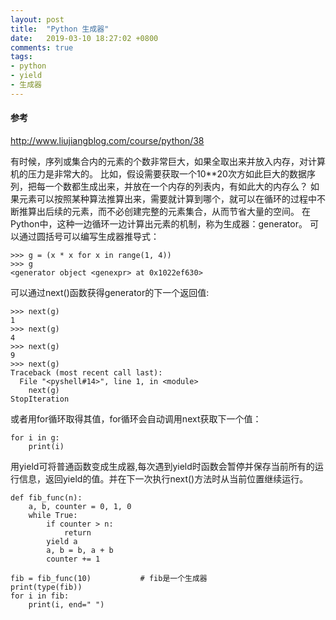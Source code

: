 ```yaml
---
layout: post
title:  "Python 生成器"
date:   2019-03-10 18:27:02 +0800
comments: true
tags:
- python
- yield
- 生成器
---
```

#### 参考
http://www.liujiangblog.com/course/python/38

有时候，序列或集合内的元素的个数非常巨大，如果全取出来并放入内存，对计算机的压力是非常大的。
比如，假设需要获取一个10**20次方如此巨大的数据序列，把每一个数都生成出来，并放在一个内存的列表内，有如此大的内存么？
如果元素可以按照某种算法推算出来，需要就计算到哪个，就可以在循环的过程中不断推算出后续的元素，而不必创建完整的元素集合，从而节省大量的空间。
在Python中，这种一边循环一边计算出元素的机制，称为生成器：generator。
可以通过圆括号可以编写生成器推导式：

```
>>> g = (x * x for x in range(1, 4))
>>> g
<generator object <genexpr> at 0x1022ef630>
```

可以通过next()函数获得generator的下一个返回值:

```
>>> next(g)
1
>>> next(g)
4
>>> next(g)
9
>>> next(g)
Traceback (most recent call last):
  File "<pyshell#14>", line 1, in <module>
    next(g)
StopIteration
```

或者用for循环取得其值，for循环会自动调用next获取下一个值：

```
for i in g:
    print(i)
```

用yield可将普通函数变成生成器,每次遇到yield时函数会暂停并保存当前所有的运行信息，返回yield的值。并在下一次执行next()方法时从当前位置继续运行。

```
def fib_func(n):    
    a, b, counter = 0, 1, 0
    while True:
        if counter > n:
            return
        yield a             
        a, b = b, a + b
        counter += 1

fib = fib_func(10)           # fib是一个生成器
print(type(fib))
for i in fib:
    print(i, end=" ")
```



